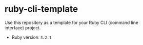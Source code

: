 # ruby-cli-template

Use this repository as a template for your Ruby CLI (command line interface) project.

- Ruby version: `3.2.1`

